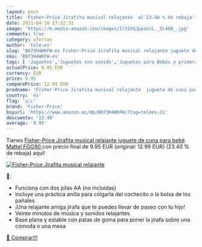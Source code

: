 ```yaml
---
layout: post
title: 'Fisher-Price Jirafita musical relajante  al 23.40 % de rebaja'
date: 2021-04-10 17:12:31
image: 'https://m.media-amazon.com/images/I/31hGJppzolL._SL400_.jpg'
comments: true
category: ofertas
author: 'tole.es'
slug: 'B073H4WKFW-es Fisher-Price Jirafita musical relajante juguete de cuna...'
sku: 'B073H4WKFW-es'
tags: [ 'Juguetes','Juguetes con sonido','Juguetes para Bebés y primera infancia','Juguetes y juegos','bebé','fisher-price', ]
actualPrice: 9.95 EUR
currency: EUR
price: 9.95
comparePrice: 12.99 EUR
prodname: 'Fisher-Price Jirafita musical relajante  juguete de cuna para bebé  Mattel FGG90 '
country: 'es'
flag: '🇪🇸'
brand: 'Fisher-Price'
buyurl: 'https://www.amazon.es/dp/B073H4WKFW/?tag=tolees-21'
descuento: '23.40'
average: '9.95'
---
```


Tienes [Fisher-Price Jirafita musical relajante  juguete de cuna para bebé  Mattel FGG90 ](https://www.amazon.es/dp/B073H4WKFW/?tag=tolees-21) con precio final de  9.95 EUR (original: 12.99 EUR) (23.40 %  de rebaja) aqui!

[![Fisher-Price Jirafita musical relajante ](https://m.media-amazon.com/images/I/31hGJppzolL._SL400_.jpg)](https://www.amazon.es/dp/B073H4WKFW/?tag=tolees-21)

🔎:

- Funciona con dos pilas AA (no incluidas)
- Incluye una práctica anilla para colgarla del cochecito o la bolsa de los pañales
- ¡Una relajante amiga jirafa que te puedes llevar de paseo con tu hijo!
- Veinte minutos de música y sonidos relajantes
- Base plana y estable con patas de goma para poner la jirafa sobre una cómoda o una mesa

[🛒 Comprar!!!](https://www.amazon.es/dp/B073H4WKFW/?tag=tolees-21)
